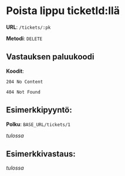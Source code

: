 # Poista lippu ticketId:llä

**URL**: `/tickets/:pk`

**Metodi**: `DELETE`

## Vastauksen paluukoodi

**Koodit**:

`204 No Content`

`404 Not Found`

## Esimerkkipyyntö:

**Polku**: `BASE_URL/tickets/1`

_tulossa_

## Esimerkkivastaus:

_tulossa_
